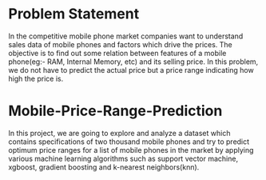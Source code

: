 # Problem Statement
In the competitive mobile phone market companies want to understand sales data of mobile phones and factors which drive the prices. The objective is to find out some relation between features of a mobile phone(eg:- RAM, Internal Memory, etc) and its selling price. In this problem, we do not have to predict the actual price but a price range indicating how high the price is.

# Mobile-Price-Range-Prediction
In this project, we are going to explore and analyze a dataset which contains specifications of two thousand mobile phones and try to predict optimum price ranges for a list of mobile phones in the market by applying various machine learning algorithms such as support vector machine, xgboost, gradient boosting and k-nearest neighbors(knn).
